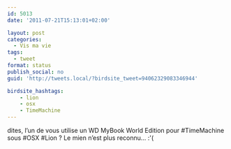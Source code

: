 ```yaml
---
id: 5013
date: '2011-07-21T15:13:01+02:00'

layout: post
categories:
  - Vis ma vie
tags:
  - tweet
format: status
publish_social: no
guid: 'http://tweets.local/?birdsite_tweet=94062329083346944'

birdsite_hashtags:
    - lion
    - osx
    - TimeMachine
---
```


dites, l’un de vous utilise un WD MyBook World Edition pour #TimeMachine sous #OSX #Lion ? Le mien n’est plus reconnu… :'(